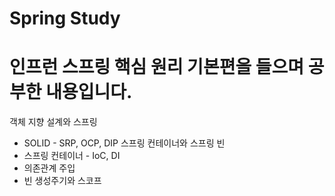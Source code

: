 # Spring Study

# 인프런 스프링 핵심 원리 기본편을 들으며 공부한 내용입니다. 
객체 지향 설계와 스프링
- SOLID - SRP, OCP, DIP
스프링 컨테이너와 스프링 빈
- 스프링 컨테이너 - IoC, DI
- 의존관계 주입
- 빈 생성주기와 스코프
